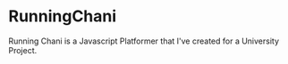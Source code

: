 # RunningChani
Running Chani is a Javascript Platformer that I've created for a University Project.
